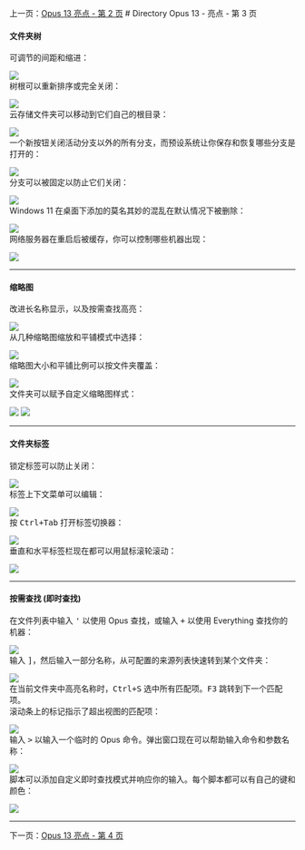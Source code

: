 上一页：[Opus 13 亮点 - 第 2 页](/Manual/release_history/opus13/page2.zh.md) # Directory Opus 13 - 亮点 - 第 3 页

#### 文件夹树

可调节的间距和缩进：

  ![](/Manual/images/release_history/tree_spacing.gif)  
树根可以重新排序或完全关闭：

  ![](/Manual/images/release_history/tree_contentprefs.png)  
云存储文件夹可以移动到它们自己的根目录：

  ![](/Manual/images/release_history/tree_cloud.png)  
一个新按钮关闭活动分支以外的所有分支，而预设系统让你保存和恢复哪些分支是打开的：

  ![](/Manual/images/release_history/tree_colpreset.gif)  
分支可以被固定以防止它们关闭：

  ![](/Manual/images/release_history/tree_pin.png)  
Windows 11 在桌面下添加的莫名其妙的混乱在默认情况下被删除：

  ![](/Manual/images/release_history/tree_win11clutter.jpg)  
网络服务器在重启后被缓存，你可以控制哪些机器出现：

  ![](/Manual/images/release_history/tree_network.png)  

------------------------------------------------------------------------

#### 缩略图

改进长名称显示，以及按需查找高亮：

  ![](/Manual/images/release_history/thumb_labels.gif)  
从几种缩略图缩放和平铺模式中选择：

  ![](/Manual/images/release_history/thumb_scale.gif)  
缩略图大小和平铺比例可以按文件夹覆盖：

  ![](/Manual/images/release_history/thumb_perfolder.png)  
文件夹可以赋予自定义缩略图样式：

  ![](/Manual/images/release_history/thumb_stylebr.jpg)   ![](/Manual/images/release_history/thumb_styledef.png)  

------------------------------------------------------------------------

#### 文件夹标签

锁定标签可以防止关闭：

  ![](/Manual/images/release_history/tabs_lock.png)  
标签上下文菜单可以编辑：

  ![](/Manual/images/release_history/tab_context.png)  
按 <kbd>Ctrl+Tab</kbd> 打开标签切换器：

  ![](/Manual/images/release_history/tabs_switcher.png)  
垂直和水平标签栏现在都可以用鼠标滚轮滚动：

  ![](/Manual/images/release_history/tabs_scroll.gif)  

------------------------------------------------------------------------

#### 按需查找 (即时查找)

在文件列表中输入 <kbd>'</kbd> 以使用 Opus 查找，或输入 <kbd>+</kbd> 以使用 Everything 查找你的机器：

  ![](/Manual/images/release_history/fayt_everything.gif)  
输入 <kbd>\]</kbd>，然后输入一部分名称，从可配置的来源列表快速转到某个文件夹：

  ![](/Manual/images/release_history/fayt_folders.png)  
在当前文件夹中高亮名称时，<kbd>Ctrl+S</kbd> 选中所有匹配项。<kbd>F3</kbd> 跳转到下一个匹配项。  
滚动条上的标记指示了超出视图的匹配项：

  ![](/Manual/images/release_history/fayt_scrollbar.png)  
输入 <kbd>\></kbd> 以输入一个临时的 Opus 命令。弹出窗口现在可以帮助输入命令和参数名称：

  ![](/Manual/images/release_history/fayt_suggs.png)  
脚本可以添加自定义即时查找模式并响应你的输入。每个脚本都可以有自己的键和颜色：

  ![](/Manual/images/release_history/fayt_scripts.png)  

------------------------------------------------------------------------

下一页：[Opus 13 亮点 - 第 4 页](/Manual/release_history/opus13/page4.zh.md)